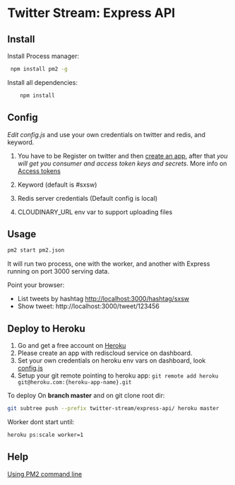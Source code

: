# Twitter Stream: Express API

## Install

Install Process manager:
```sh
 npm install pm2 -g
```

Install all dependencies:
```sh
    npm install
```

## Config

*Edit config.js* and use your own credentials on twitter and redis, and keyword.

  1. You have to be Register on twitter and then [create an app](https://apps.twitter.com/app/new),
     after that *you will get you consumer and access token keys and secrets*.
     More info on [Access tokens](https://dev.twitter.com/oauth/overview/application-owner-access-tokens)

  1. Keyword (default is #sxsw)

  1. Redis server credentials (Default config is local)

  1. CLOUDINARY_URL env var to support uploading files

## Usage

```sh
pm2 start pm2.json
```

It will run two process, one with the worker, and another with Express running on port 3000 serving data.

Point your browser:
  - List tweets by hashtag [http://localhost:3000/hashtag/sxsw](http://localhost:3000/hashtag/sxsw)
  - Show tweet: http://localhost:3000/tweet/123456


## Deploy to Heroku

 1. Go and get a free account on [Heroku](http://www.heroku.com)
 1. Please create an app with rediscloud service on dashboard.
 1. Set your own credentials on heroku env vars on dashboard, look [config.js](./config.js)
 1. Setup your git remote pointing to heroku app: ```git remote add heroku git@heroku.com:{heroku-app-name}.git```

To deploy On **branch master** and on git clone root dir:

```sh
git subtree push --prefix twitter-stream/express-api/ heroku master
```

Worker dont start until:

```sh
heroku ps:scale worker=1
```

## Help

[Using PM2 command line](https://github.com/Unitech/pm2)
